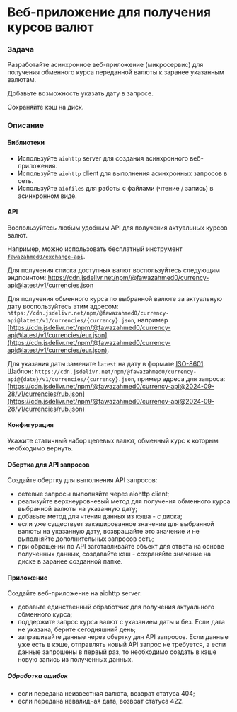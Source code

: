 # Веб-приложение для получения курсов валют

### Задача

Разработайте асинхронное веб-приложение (микросервис)
для получения обменного курса переданной валюты к заранее указанным валютам.

Добавьте возможность указать дату в запросе.

Сохраняйте кэш на диск.

### Описание

#### Библиотеки

- Используйте `aiohttp` server для создания асинхронного веб-приложения.
- Используйте `aiohttp` client для выполнения асинхронных запросов в сеть.
- Используйте `aiofiles` для работы с файлами (чтение / запись) в асинхронном виде.

#### API

Воспользуйтесь любым удобным API для получения актуальных курсов валют.

Например, можно использовать
бесплатный инструмент [`fawazahmed0/exchange-api`](https://github.com/fawazahmed0/exchange-api).

Для получения списка доступных валют воспользуйтесь следующим
эндпоинтом: https://cdn.jsdelivr.net/npm/@fawazahmed0/currency-api@latest/v1/currencies.json

Для получения обменного курса по выбранной валюте за актуальную дату воспользуйтесь этим адресом:
`https://cdn.jsdelivr.net/npm/@fawazahmed0/currency-api@latest/v1/currencies/{currency}.json`,
например [https://cdn.jsdelivr.net/npm/@fawazahmed0/currency-api@latest/v1/currencies/eur.json](https://cdn.jsdelivr.net/npm/@fawazahmed0/currency-api@latest/v1/currencies/eur.json).

Для указания даты замените `latest` на дату в формате [ISO-8601](https://en.wikipedia.org/wiki/ISO_8601).
Шаблон: `https://cdn.jsdelivr.net/npm/@fawazahmed0/currency-api@{date}/v1/currencies/{currency}.json`,
пример адреса для
запроса: [https://cdn.jsdelivr.net/npm/@fawazahmed0/currency-api@2024-09-28/v1/currencies/rub.json](https://cdn.jsdelivr.net/npm/@fawazahmed0/currency-api@2024-09-28/v1/currencies/rub.json)

#### Конфигурация

Укажите статичный набор целевых валют, обменный курс к которым необходимо вернуть.

#### Обертка для API запросов

Создайте обертку для выполнения API запросов:

- сетевые запросы выполняйте через aiohttp client;
- реализуйте верхнеуровневый метод для получения обменного курса выбранной валюты на указанную дату;
- добавьте метод для чтения данных из кэша - с диска;
- если уже существует закэшированное значение для выбранной валюты на указанную дату,
  возвращайте это значение и не выполняйте дополнительных запросов сеть;
- при обращении по API заготавливайте объект для ответа на основе полученных данных,
  создавайте кэш - сохраняйте значение на диске в заранее созданной папке.

#### Приложение

Создайте веб-приложение на aiohttp server:

- добавьте единственный обработчик для получения актуального обменного курса;
- поддержите запрос курса валют с указанием даты и без. Если дата не указана, берите сегодняшний день;
- запрашивайте данные через обертку для API запросов. Если данные уже есть в кэше,
  отправлять новый API запрос не требуется, а если данные запрошены в первый раз,
  то необходимо создать в кэше новую запись из полученных данных.

##### Обработка ошибок

- если передана неизвестная валюта, возврат статуса 404;
- если передана невалидная дата, возврат статуса 422.
